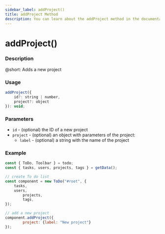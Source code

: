 ```yaml
---
sidebar_label: addProject()
title: addProject Method
description: You can learn about the addProject method in the documentation of the DHTMLX JavaScript To Do List library. Browse developer guides and API reference, try out code examples and live demos, and download a free 30-day evaluation version of DHTMLX To Do List.
---
```


# addProject()

### Description

@short: Adds a new project

### Usage

~~~js
addProject({
    id?: string | number,
    project?: object
}): void;
~~~

### Parameters

- `id` - (optional) the ID of a new project
- `project` - (optional) an object with parameters of the project:
  - `label` - (optional) a string with the name of the project

### Example

~~~js
const { ToDo, Toolbar } = todo;
const { tasks, users, projects, tags } = getData();

// create To do list
const component = new ToDo("#root", {
    tasks,
    users,
		projects,
		tags,
});

// add a new project
component.addProject({
		project: {label: "New project"}
});
~~~